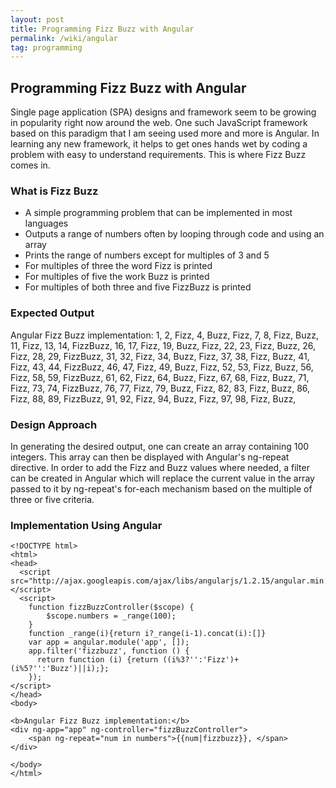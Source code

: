 ```yaml
---
layout: post
title: Programming Fizz Buzz with Angular
permalink: /wiki/angular
tag: programming
---
```


## Programming Fizz Buzz with Angular
Single page application (SPA) designs and framework seem to be growing in popularity right now around the web.  One such JavaScript framework based on this paradigm that I am seeing used more and more is Angular.  In learning any new framework, it helps to get ones hands wet by coding a problem with easy to understand requirements.  This is where Fizz Buzz comes in.
### What is Fizz Buzz
  * A simple programming problem that can be implemented in most languages
  * Outputs a range of numbers often by looping through code and using an array
  * Prints the range of numbers except for multiples of 3 and 5
  * For multiples of three the word Fizz is printed
  * For multiples of five the work Buzz is printed
  * For multiples of both three and five FizzBuzz is printed

### Expected Output
Angular Fizz Buzz implementation:
1, 2, Fizz, 4, Buzz, Fizz, 7, 8, Fizz, Buzz, 11, Fizz, 13, 14, FizzBuzz, 16, 17, Fizz, 19, Buzz, Fizz, 22, 23, Fizz, Buzz, 26, Fizz, 28, 29, FizzBuzz, 31, 32, Fizz, 34, Buzz, Fizz, 37, 38, Fizz, Buzz, 41, Fizz, 43, 44, FizzBuzz, 46, 47, Fizz, 49, Buzz, Fizz, 52, 53, Fizz, Buzz, 56, Fizz, 58, 59, FizzBuzz, 61, 62, Fizz, 64, Buzz, Fizz, 67, 68, Fizz, Buzz, 71, Fizz, 73, 74, FizzBuzz, 76, 77, Fizz, 79, Buzz, Fizz, 82, 83, Fizz, Buzz, 86, Fizz, 88, 89, FizzBuzz, 91, 92, Fizz, 94, Buzz, Fizz, 97, 98, Fizz, Buzz,

### Design Approach
In generating the desired output, one can create an array containing 100 integers.  This array can then be displayed with Angular's ng-repeat directive.  In order to add the Fizz and Buzz values where needed, a filter can be created in Angular which will replace the current value in the array passed to it by ng-repeat's for-each mechanism based on the multiple of three or five criteria.

### Implementation Using Angular
```
<!DOCTYPE html>
<html>
<head>
  <script src="http://ajax.googleapis.com/ajax/libs/angularjs/1.2.15/angular.min.js"></script>
  <script>
	function fizzBuzzController($scope) {
		$scope.numbers = _range(100);
	}
	function _range(i){return i?_range(i-1).concat(i):[]}
	var app = angular.module('app', []);
	app.filter('fizzbuzz', function () {
	  return function (i) {return ((i%3?'':'Fizz')+(i%5?'':'Buzz')||i);};
	});
</script>
</head>
<body>

<b>Angular Fizz Buzz implementation:</b>
<div ng-app="app" ng-controller="fizzBuzzController">
	<span ng-repeat="num in numbers">{{num|fizzbuzz}}, </span>
</div>

</body>
</html>
```